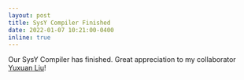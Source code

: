 ```yaml
---
layout: post
title: SysY Compiler Finished
date: 2022-01-07 10:21:00-0400
inline: true
---
```


Our SysY Compiler has finished. Great appreciation to my collaborator [Yuxuan Liu](https://nkulyx.github.io/)!